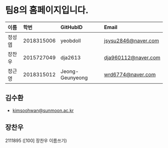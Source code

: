 # 팀8의 홈페이지입니다.

|이름|학번|GitHubID|Email|
|:---|:---|:---|:---|
|정성엽|2018315006|yeobdoll|jsysu2846@naver.com|
|장찬우|2015727049|dja2613|dja960112@naver.com|
|정근영|2018315012|Jeong-Geunyeong|wrd6774@naver.com|


## 김수환
- kimsoohwan@sunmoon.ac.kr
## 장찬우
2111895 ([100] 장찬우 이름쓰기)

